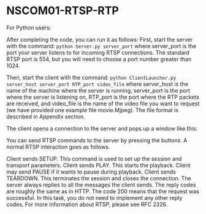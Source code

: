 # NSCOM01-RTSP-RTP

For Python users:

After completing the code, you can run it as follows:
First, start the server with the command: `python Server.py server_port`
where server_port is the port your server listens to for incoming RTSP connections. The standard RTSP port is 554, but you will need to choose a port number greater than 1024.

Then, start the client with the command: `python ClientLauncher.py server_host server_port RTP_port video_file`
where server_host is the name of the machine where the server is running, server_port is the port where the server is listening on, RTP_port is the port where the RTP packets are received, and video_file is the name of the video file you want to request (we have provided one example file movie.Mjpeg). The file
format is described in Appendix section.


The client opens a connection to the server and pops up a window like this:

You can send RTSP commands to the server by pressing the buttons. A normal RTSP interaction goes as follows.

Client sends SETUP. This command is used to set up the session and transport parameters.
Client sends PLAY. This starts the playback.
Client may send PAUSE if it wants to pause during playback.
Client sends TEARDOWN. This terminates the session and closes the connection.
The server always replies to all the messages the client sends. The reply codes are roughly the same as in HTTP. The code 200 means that the request was successful. In this task, you do not need to implement any other reply codes. For more information about RTSP, please see RFC 2326.

